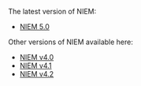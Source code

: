 
The latest version of NIEM: 

- [NIEM 5.0](5.0)

Other versions of NIEM available here:

- [NIEM v4.0](4.0)
- [NIEM v4.1](4.1)
- [NIEM v4.2](4.2)

